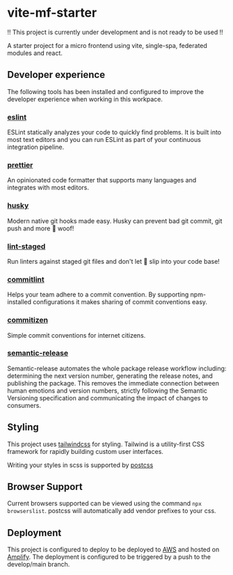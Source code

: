 # vite-mf-starter

!! This project is currently under development and is not ready to be used !! 

A starter project for a micro frontend using vite, single-spa, federated modules and react.

## Developer experience

The following tools has been installed and configured to improve the developer experience when working in this workpace.

### [eslint](https://eslint.org/)

ESLint statically analyzes your code to quickly find problems. It is built into most text editors and you can run ESLint as part of your continuous integration pipeline.

### [prettier](https://prettier.io/)

An opinionated code formatter that supports many languages and integrates with most editors.

### [husky](https://typicode.github.io/husky/#/)

Modern native git hooks made easy. Husky can prevent bad git commit, git push and more 🐶 woof!

### [lint-staged](https://github.com/okonet/lint-staged)

Run linters against staged git files and don't let 💩 slip into your code base!

### [commitlint](https://commitlint.js.org/#/)

Helps your team adhere to a commit convention. By supporting npm-installed configurations it makes sharing of commit conventions easy.

### [commitizen](https://commitizen.github.io/cz-cli/)

Simple commit conventions for internet citizens.

### [semantic-release](https://semantic-release.gitbook.io/semantic-release/)

Semantic-release automates the whole package release workflow including: determining the next version number, generating the release notes, and publishing the package.
This removes the immediate connection between human emotions and version numbers, strictly following the Semantic Versioning specification and communicating the impact of changes to consumers.

## Styling

This project uses [tailwindcss](https://tailwindcss.com/) for styling. Tailwind is a utility-first CSS framework for rapidly building custom user interfaces.

Writing your styles in scss is supported by [postcss](https://github.com/postcss/postcss) 

## Browser Support

Current browsers supported can be viewed using the command `npx browserslist`. postcss will automatically add vendor prefixes to your css.

## Deployment

This project is configured to deploy to be deployed to [AWS](https://aws.amazon.com/) and hosted on [Amplify](https://docs.amplify.aws/). The deployment is configured to be triggered by a push to the develop/main branch.